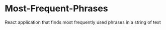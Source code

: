 # Most-Frequent-Phrases
React application that finds most frequently used phrases in a string of text
